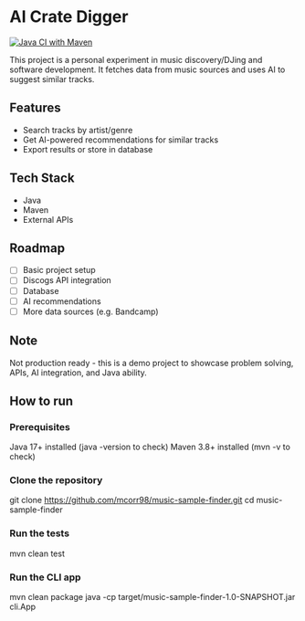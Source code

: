 # AI Crate Digger

[![Java CI with Maven](https://github.com/mcorr98/music-sample-finder/actions/workflows/maven.yml/badge.svg?branch=main)](https://github.com/mcorr98/music-sample-finder/actions/workflows/maven.yml)

This project is a personal experiment in music discovery/DJing and software development.
It fetches data from music sources and uses AI to suggest similar tracks.

## Features
- Search tracks by artist/genre
- Get AI-powered recommendations for similar tracks
- Export results or store in database

## Tech Stack
- Java
- Maven
- External APIs

## Roadmap
- [ ] Basic project setup
- [ ] Discogs API integration
- [ ] Database
- [ ] AI recommendations
- [ ] More data sources (e.g. Bandcamp)

## Note
Not production ready - this is a demo project to showcase problem solving, APIs, AI integration, and Java ability.

## How to run

### Prerequisites
Java 17+ installed (java -version to check)
Maven 3.8+ installed (mvn -v to check) 

### Clone the repository
git clone https://github.com/mcorr98/music-sample-finder.git
cd music-sample-finder

### Run the tests
mvn clean test

### Run the CLI app
mvn clean package
java -cp target/music-sample-finder-1.0-SNAPSHOT.jar cli.App

